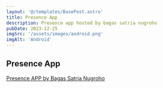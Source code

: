 ```yaml
---
layout: '@/templates/BasePost.astro'
title: Presence App
description: Presence app hosted by bagas satria nugroho
pubDate: 2023-12-25
imgSrc: '/assets/images/android.png'
imgAlt: 'Android'
---
```


## Presence App

[Presence APP by Bagas Satria Nugroho](/app/app-release.apk "Presence APP by Bagas Satria Nugroho")
